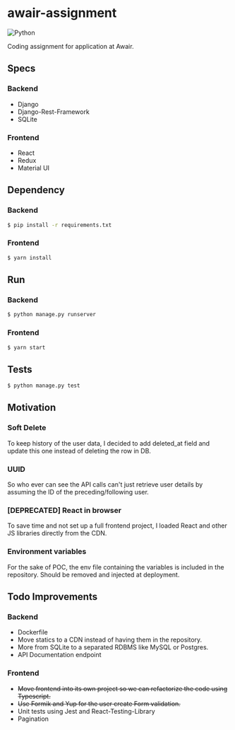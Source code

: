 # awair-assignment

![Python](https://img.shields.io/badge/python-3.9.1-blue.svg)

Coding assignment for application at Awair.

## Specs
### Backend
* Django
* Django-Rest-Framework
* SQLite

### Frontend
* React
* Redux
* Material UI


## Dependency

### Backend
```bash
$ pip install -r requirements.txt
```

### Frontend
```bash
$ yarn install
```


## Run

### Backend
```bash
$ python manage.py runserver
```

### Frontend
```bash
$ yarn start
```


## Tests
```bash
$ python manage.py test
```


## Motivation
### Soft Delete
To keep history of the user data, I decided to add deleted_at field and update this one instead of deleting the row in DB.

### UUID
So who ever can see the API calls can't just retrieve user details by assuming the ID of the preceding/following user.

### [DEPRECATED] React in browser
To save time and not set up a full frontend project, I loaded React and other JS libraries directly from the CDN.

### Environment variables
For the sake of POC, the env file containing the variables is included in the repository. Should be removed and injected at deployment.

## Todo Improvements
### Backend
- Dockerfile
- Move statics to a CDN instead of having them in the repository.
- More from SQLite to a separated RDBMS like MySQL or Postgres.
- API Documentation endpoint

### Frontend
- ~~Move frontend into its own project so we can refactorize the code using Typescript.~~
- ~~Use Formik and Yup for the user create Form validation.~~
- Unit tests using Jest and React-Testing-Library
- Pagination
